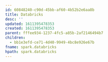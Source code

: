 ```yaml
---
id: 60848240-c90d-45bb-af60-4b52b2e6aa8b
title: Databricks
desc: ''
updated: 1611395478353
created: 1611395478353
parent: fffee934-1237-4fc5-a85b-2af2146494b7
children:
  - bb1e3efd-ce71-4d40-9949-4bc8e926e67b
fname: spark.databricks
hpath: spark.databricks
---
```



